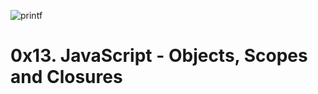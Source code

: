 ![printf](https://tse2.mm.bing.net/th?id=OIP.1Se7tgAnRox2K9H5L77QOAHaEx&pid=Api&P=0&h=220)

# 0x13. JavaScript - Objects, Scopes and Closures
